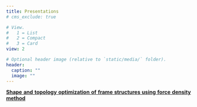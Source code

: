 ```yaml
---
title: Presentations
# cms_exclude: true

# View.
#   1 = List
#   2 = Compact
#   3 = Card
view: 2

# Optional header image (relative to `static/media/` folder).
header:
  caption: ""
  image: ""
---
```


<DIV align="justify">

<a href="WCSMO13-0521.pdf" target="_blank" font face = "Times New Roman" font size = 20 ><b>Shape and topology optimization of frame structures using force density method</b></a><br>  


</DIV>